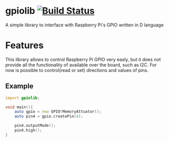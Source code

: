 # gpiolib [![Build Status](https://travis-ci.org/luca-morreale/gpiolib.svg)](https://travis-ci.org/luca-morreale/gpiolib)
A simple library to interface with Raspberry Pi's GPIO written in D language

# Features
This library allows to control Raspberry Pi GPIO very easly, but it does not
provide all the functionality of available over the board, such as I2C.
For now is possible to control(read or set) directions and values of pins.

## Example

```d
import gpiolib;

void main(){
    auto gpio = new GPIO!MemoryAttuator();
    auto pin4 = gpio.createPin(4);

    pin4.outputMode();
    pin4.high();
}
```
